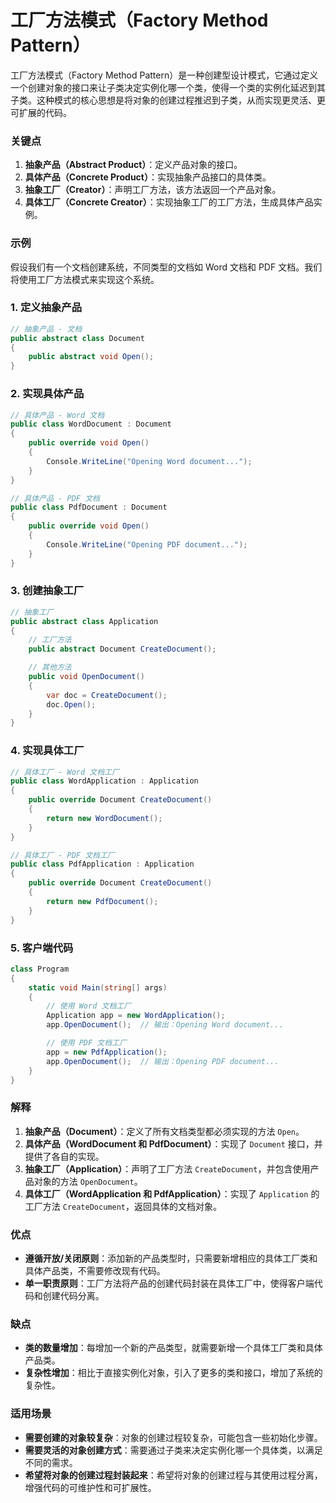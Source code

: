 # 工厂方法模式（Factory Method Pattern）

工厂方法模式（Factory Method Pattern）是一种创建型设计模式，它通过定义一个创建对象的接口来让子类决定实例化哪一个类，使得一个类的实例化延迟到其子类。这种模式的核心思想是将对象的创建过程推迟到子类，从而实现更灵活、更可扩展的代码。

### 关键点

1. **抽象产品（Abstract Product）**：定义产品对象的接口。
2. **具体产品（Concrete Product）**：实现抽象产品接口的具体类。
3. **抽象工厂（Creator）**：声明工厂方法，该方法返回一个产品对象。
4. **具体工厂（Concrete Creator）**：实现抽象工厂的工厂方法，生成具体产品实例。

### 示例

假设我们有一个文档创建系统，不同类型的文档如 Word 文档和 PDF 文档。我们将使用工厂方法模式来实现这个系统。

### 1. 定义抽象产品

```csharp
// 抽象产品 - 文档
public abstract class Document
{
    public abstract void Open();
}
```

### 2. 实现具体产品

```csharp
// 具体产品 - Word 文档
public class WordDocument : Document
{
    public override void Open()
    {
        Console.WriteLine("Opening Word document...");
    }
}

// 具体产品 - PDF 文档
public class PdfDocument : Document
{
    public override void Open()
    {
        Console.WriteLine("Opening PDF document...");
    }
}
```

### 3. 创建抽象工厂

```csharp
// 抽象工厂
public abstract class Application
{
    // 工厂方法
    public abstract Document CreateDocument();

    // 其他方法
    public void OpenDocument()
    {
        var doc = CreateDocument();
        doc.Open();
    }
}
```

### 4. 实现具体工厂

```csharp
// 具体工厂 - Word 文档工厂
public class WordApplication : Application
{
    public override Document CreateDocument()
    {
        return new WordDocument();
    }
}

// 具体工厂 - PDF 文档工厂
public class PdfApplication : Application
{
    public override Document CreateDocument()
    {
        return new PdfDocument();
    }
}
```

### 5. 客户端代码

```csharp
class Program
{
    static void Main(string[] args)
    {
        // 使用 Word 文档工厂
        Application app = new WordApplication();
        app.OpenDocument();  // 输出：Opening Word document...

        // 使用 PDF 文档工厂
        app = new PdfApplication();
        app.OpenDocument();  // 输出：Opening PDF document...
    }
}
```

### 解释

1. **抽象产品（Document）**：定义了所有文档类型都必须实现的方法 `Open`。
2. **具体产品（WordDocument 和 PdfDocument）**：实现了 `Document` 接口，并提供了各自的实现。
3. **抽象工厂（Application）**：声明了工厂方法 `CreateDocument`，并包含使用产品对象的方法 `OpenDocument`。
4. **具体工厂（WordApplication 和 PdfApplication）**：实现了 `Application` 的工厂方法 `CreateDocument`，返回具体的文档对象。

### 优点

- **遵循开放/关闭原则**：添加新的产品类型时，只需要新增相应的具体工厂类和具体产品类，不需要修改现有代码。
- **单一职责原则**：工厂方法将产品的创建代码封装在具体工厂中，使得客户端代码和创建代码分离。

### 缺点

- **类的数量增加**：每增加一个新的产品类型，就需要新增一个具体工厂类和具体产品类。
- **复杂性增加**：相比于直接实例化对象，引入了更多的类和接口，增加了系统的复杂性。

### 适用场景

- **需要创建的对象较复杂**：对象的创建过程较复杂，可能包含一些初始化步骤。
- **需要灵活的对象创建方式**：需要通过子类来决定实例化哪一个具体类，以满足不同的需求。
- **希望将对象的创建过程封装起来**：希望将对象的创建过程与其使用过程分离，增强代码的可维护性和可扩展性。
